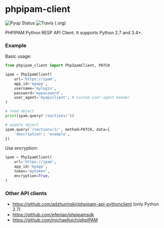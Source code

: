 # phpipam-client
![Pyup Status](https://pyup.io/repos/github/adzhurinskij/phpipam-client/shield.svg) ![Travis (.org)](https://img.shields.io/travis/adzhurinskij/phpipam-client.svg)

PHPIPAM Python RESP API Client. It supports Python 2.7 and 3.4+.

### Example
Basic usage:
```python
from phpipam_client import PhpIpamClient, PATCH

ipam = PhpIpamClient(
    url='https://ipam',
    app_id='myapp',
    username='mylogin',
    password='mypassword',
    user_agent='myapiclient', # custom user-agent header
)

# read object
print(ipam.query('/sections/'))

# update object
ipam.query('/sections/1/', method=PATCH, data={
    'description': 'example',
})
```
Use encryption:
```python
ipam = PhpIpamClient(
    url='https://ipam',
    app_id='myapp',
    token='mytoken',
    encryption=True,
)
```

### Other API clients
- https://github.com/adzhurinskij/phpipam-api-pythonclient (only Python 2.7)
- https://github.com/efenian/phpipamsdk
- https://github.com/michaelluich/phpIPAM
